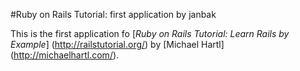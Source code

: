 #Ruby on Rails Tutorial: first application by janbak

This is the first application fo
[*Ruby on Rails Tutorial: Learn Rails by Example*] (http://railstutorial.org/)
by [Michael Hartl] (http://michaelhartl.com/).

